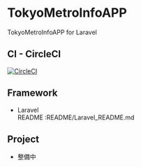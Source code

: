 # TokyoMetroInfoAPP
TokyoMetroInfoAPP for Laravel

## CI - CircleCI
[![CircleCI](https://circleci.com/gh/Win10TEC/TokyoMetroInfoAPP.svg?style=svg)](https://circleci.com/gh/Win10TEC/TokyoMetroInfoAPP)

## Framework
* Laravel \
README :README/Laravel_README.md


## Project
* 整備中

